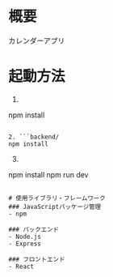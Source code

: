 # 概要
カレンダーアプリ

# 起動方法
1. ```frontend/
npm install
```

2. ```backend/
npm install
```

3. ```./
npm install
npm run dev
```

# 使用ライブラリ・フレームワーク
### JavaScriptパッケージ管理
- npm

### バックエンド
- Node.js
- Express

### フロントエンド
- React
